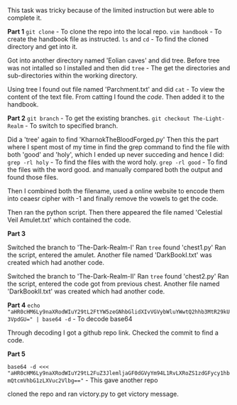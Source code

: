 This task was tricky because of the limited instruction but were able to complete it.

**Part 1**
`git clone` - To clone the repo into the local repo.
`vim handbook` - To create the handbook file as instructed.
`ls` and `cd` - To find the cloned directory and get into it.

Got into another directory named 'Eolian caves' and did tree. Before tree was not intalled so I installed and then did
`tree` - The get the directories and sub-directories within the working directory.

Using tree I found out file named 'Parchment.txt' and did
`cat` - To view the content of the text file. 
From catting I found the *_code_*. Then added it to the handbook.

**Part 2**
`git branch` - To get the existing branches.
`git checkout The-Light-Realm` - To switch to specified branch.

Did a 'tree' again to find 'KharnokTheBloodForged.py'
Then this the part where I spent most of my time in find the grep command to find the file with both 'good' and 'holy', which I ended up never succeding and hence I did:
`grep -rl holy` - To find the files with the word holy. 
`grep -rl good` - To find the files with the word good.
and manually compared both the output and found those files.

Then I combined both the filename, used a online website to encode them into ceaesr cipher with -1 and finally remove the vowels to get the code.

Then ran the python script. Then there appeared the file named 'Celestial Veil Amulet.txt' which contained the code.

**Part 3**

Switched the branch to 'The-Dark-Realm-I' 
Ran `tree` found 'chest1.py' 
Ran the script, entered the amulet.
Another file named 'DarkBookI.txt' was created which had another code.

Switched the branch to 'The-Dark-Realm-II' 
Ran `tree` found 'chest2.py' 
Ran the script, entered the code got from previous chest.
Another file named 'DarkBookII.txt' was created which had another code.

**Part 4**
`echo "aHR0cHM6Ly9naXRodWIuY29tL2FtYW5zeGNhbGlidXIvVGVybWluYWwtQ2hhb3MtR29kU3VpdGU=" | base64 -d` - To decode base64

Through decoding I got a github repo link. Checked the commit to find a code.

**Part 5**

`base64 -d <<< "aHR0cHM6Ly9naXRodWIuY29tL2FuZ3JlemljaGF0dGVyYm94L1RvLXRoZS1zdGFycy1hbmQtcmVhbG1zLXVuc2Vlbg=="` - This gave another repo

cloned the repo and ran victory.py to get victory message.


